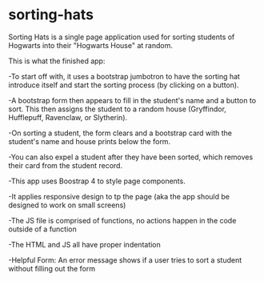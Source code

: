 # sorting-hats

Sorting Hats is a single page application used for sorting students of Hogwarts into their "Hogwarts House" at random. 

This is what the finished app:

-To start off with, it uses a bootstrap jumbotron to have the sorting hat introduce itself and start the sorting process (by clicking on a button).

-A bootstrap form then appears to fill in the student's name and a button to sort. This then assigns the student to a random house (Gryffindor, Hufflepuff, Ravenclaw, or Slytherin).

-On sorting a student, the form clears and a bootstrap card with the student's name and house prints below the form.

-You can also expel a student after they have been sorted, which removes their card from the student record.

-This app uses Boostrap 4 to style page components.

-It applies responsive design to tp the page (aka the app should be designed to work on small screens)

-The JS file is comprised of functions, no actions happen in the code outside of a function

-The HTML and JS all have proper indentation

-Helpful Form: An error message shows if a user tries to sort a student without filling out the form